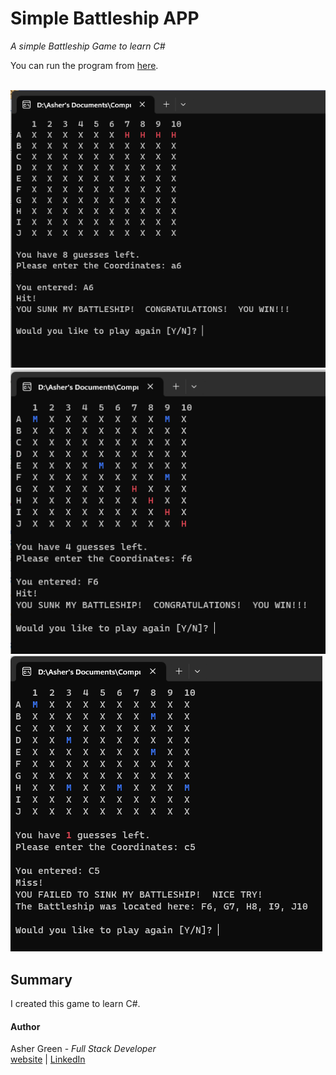 # **Simple Battleship APP**

*A simple Battleship Game to learn C#*

You can run the program from [here](https://replit.com/@AsherGreen/Simple-Battleship-1).
<br /><br />

![screenshot](battleship_screenshot.png)
![screenshot](battleship_screenshot1.png)
![screenshot](battleship_screenshot2.png)

## **Summary**

I created this game to learn C#.  

#### **Author**

Asher Green - *Full Stack Developer* \
[website](http://www.ashergreen.ca) | [LinkedIn](https://www.linkedin.com/in/asher-green-6a96551/)
